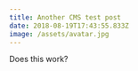 ```yaml
---
title: Another CMS test post
date: 2018-08-19T17:43:55.833Z
image: /assets/avatar.jpg
---
```

Does this work?
